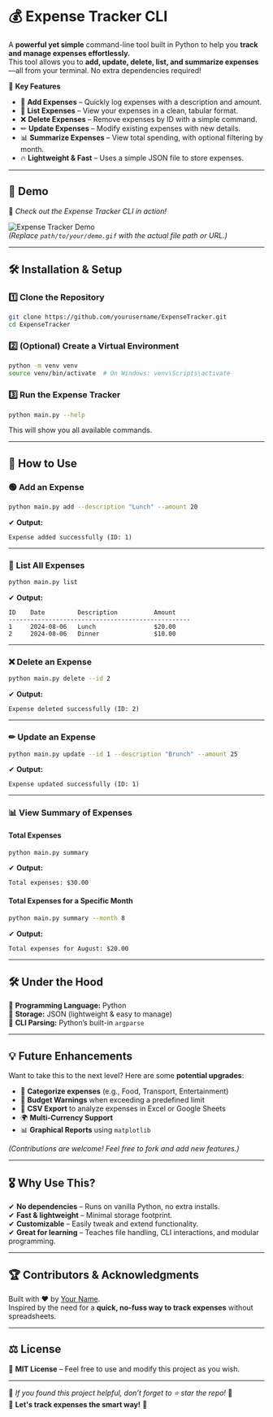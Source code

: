 
# 💰 Expense Tracker CLI

A **powerful yet simple** command-line tool built in Python to help you **track and manage expenses effortlessly.**  
This tool allows you to **add, update, delete, list, and summarize expenses**—all from your terminal. No extra dependencies required!

🎯 **Key Features**
- 📌 **Add Expenses** – Quickly log expenses with a description and amount.
- 📜 **List Expenses** – View your expenses in a clean, tabular format.
- ❌ **Delete Expenses** – Remove expenses by ID with a simple command.
- ✏ **Update Expenses** – Modify existing expenses with new details.
- 📊 **Summarize Expenses** – View total spending, with optional filtering by month.
- 🔥 **Lightweight & Fast** – Uses a simple JSON file to store expenses.

---

## 🚀 Demo
🎥 *Check out the Expense Tracker CLI in action!*  

![Expense Tracker Demo](path/to/your/demo.gif)  
*(Replace `path/to/your/demo.gif` with the actual file path or URL.)*

---

## 🛠 Installation & Setup

### **1️⃣ Clone the Repository**
```bash
git clone https://github.com/yourusername/ExpenseTracker.git
cd ExpenseTracker
```

### **2️⃣ (Optional) Create a Virtual Environment**
```bash
python -m venv venv
source venv/bin/activate  # On Windows: venv\Scripts\activate
```

### **3️⃣ Run the Expense Tracker**
```bash
python main.py --help
```

This will show you all available commands.

---

## 🎯 How to Use

### 🟢 **Add an Expense**
```bash
python main.py add --description "Lunch" --amount 20
```
✔ **Output:**  
```
Expense added successfully (ID: 1)
```

---

### 📜 **List All Expenses**
```bash
python main.py list
```
✔ **Output:**
```
ID    Date         Description          Amount    
--------------------------------------------------
1     2024-08-06   Lunch                $20.00    
2     2024-08-06   Dinner               $10.00    
```

---

### ❌ **Delete an Expense**
```bash
python main.py delete --id 2
```
✔ **Output:**
```
Expense deleted successfully (ID: 2)
```

---

### ✏ **Update an Expense**
```bash
python main.py update --id 1 --description "Brunch" --amount 25
```
✔ **Output:**
```
Expense updated successfully (ID: 1)
```

---

### 📊 **View Summary of Expenses**
#### **Total Expenses**
```bash
python main.py summary
```
✔ **Output:**
```
Total expenses: $30.00
```

#### **Total Expenses for a Specific Month**
```bash
python main.py summary --month 8
```
✔ **Output:**
```
Total expenses for August: $20.00
```

---

## 🛠 Under the Hood
🔹 **Programming Language:** Python  
🔹 **Storage:** JSON (lightweight & easy to manage)  
🔹 **CLI Parsing:** Python’s built-in `argparse`  

---

## 💡 Future Enhancements
Want to take this to the next level? Here are some **potential upgrades**:
- 📌 **Categorize expenses** (e.g., Food, Transport, Entertainment)
- 🔔 **Budget Warnings** when exceeding a predefined limit
- 📂 **CSV Export** to analyze expenses in Excel or Google Sheets
- 🌍 **Multi-Currency Support**
- 📊 **Graphical Reports** using `matplotlib`

*(Contributions are welcome! Feel free to fork and add new features.)*

---

## 🎖 Why Use This?
✔ **No dependencies** – Runs on vanilla Python, no extra installs.  
✔ **Fast & lightweight** – Minimal storage footprint.  
✔ **Customizable** – Easily tweak and extend functionality.  
✔ **Great for learning** – Teaches file handling, CLI interactions, and modular programming.

---

## 🏆 Contributors & Acknowledgments
Built with ❤️ by [Your Name](https://github.com/yourusername).  
Inspired by the need for a **quick, no-fuss way to track expenses** without spreadsheets.  

---

## ⚖ License
📜 **MIT License** – Feel free to use and modify this project as you wish.  

---

🔹 *If you found this project helpful, don’t forget to ⭐ star the repo!* 🔹  
🚀 **Let's track expenses the smart way!** 🚀
```

